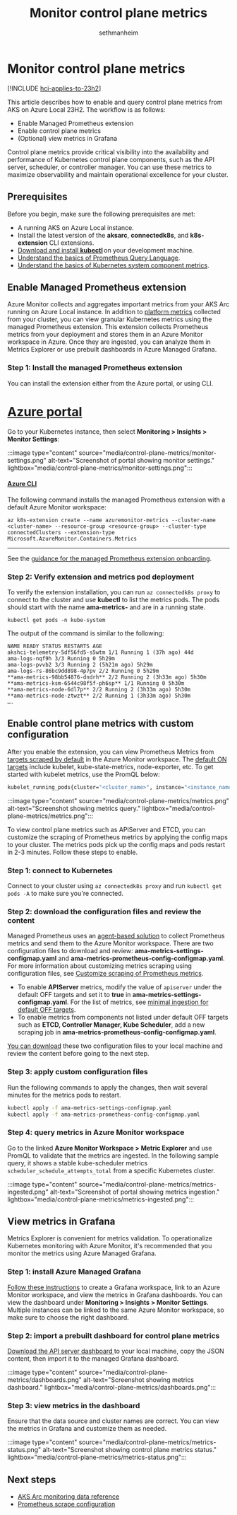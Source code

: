 ﻿---
title: Monitor control plane metrics
description: Learn how to enable and query control plane metrics from AKS on Azure Local 23H2.
ms.date: 03/26/2025
ms.topic: how-to
author: sethmanheim
ms.author: sethm
ms.reviewer: haojiehang

---

# Monitor control plane metrics

[!INCLUDE [hci-applies-to-23h2](includes/hci-applies-to-23h2.md)]

This article describes how to enable and query control plane metrics from AKS on Azure Local 23H2. The workflow is as follows:

- Enable Managed Prometheus extension
- Enable control plane metrics
- (Optional) view metrics in Grafana

Control plane metrics provide critical visibility into the availability and performance of Kubernetes control plane components, such as the API server, scheduler, or controller manager. You can use these metrics to maximize observability and maintain operational excellence for your cluster.

## Prerequisites

Before you begin, make sure the following prerequisites are met:

- A running AKS on Azure Local instance.
- Install the latest version of the **aksarc**, **connectedk8s**, and **k8s-extension** CLI extensions.
- [Download and install **kubectl**](https://kubernetes.io/docs/tasks/tools/) on your development machine.  
- [Understand the basics of Prometheus Query Language](https://prometheus.io/docs/prometheus/latest/querying/examples/).
- [Understand the basics of Kubernetes system component metrics](https://kubernetes.io/docs/concepts/cluster-administration/system-metrics/).

## Enable Managed Prometheus extension

Azure Monitor collects and aggregates important metrics from your AKS Arc running on Azure Local instance. In addition to [platform metrics](kubernetes-monitor-metrics.md#metrics) collected from your cluster, you can view granular Kubernetes metrics using the managed Prometheus extension. This extension collects Prometheus metrics from your deployment and stores them in an Azure Monitor workspace in Azure. Once they are ingested, you can analyze them in Metrics Explorer or use prebuilt dashboards in Azure Managed Grafana.

### Step 1: Install the managed Prometheus extension

You can install the extension either from the Azure portal, or using CLI.

# [Azure portal](#tab/azureportal)

Go to your Kubernetes instance, then select **Monitoring > Insights > Monitor Settings**:

:::image type="content" source="media/control-plane-metrics/monitor-settings.png" alt-text="Screenshot of portal showing monitor settings." lightbox="media/control-plane-metrics/monitor-settings.png":::

#### [Azure CLI](#tab/azurecli)

The following command installs the managed Prometheus extension with a default Azure Monitor workspace:

```azurecli
az k8s-extension create --name azuremonitor-metrics --cluster-name <cluster-name> --resource-group <resource-group> --cluster-type connectedClusters --extension-type Microsoft.AzureMonitor.Containers.Metrics
```

---

See the [guidance for the managed Prometheus extension onboarding](/azure/azure-monitor/containers/kubernetes-monitoring-enable?tabs=cli#enable-prometheus-and-grafana).

### Step 2: Verify extension and metrics pod deployment

To verify the extension installation, you can run `az connectedk8s proxy` to connect to the cluster and use **kubectl** to list the metrics pods. The pods should start with the name **ama-metrics-** and are in a running state.

```azurecli
kubectl get pods -n kube-system
```

The output of the command is similar to the following:

```output
NAME READY STATUS RESTARTS AGE
akshci-telemetry-5df56fd5-s5wtm 1/1 Running 1 (37h ago) 44d
ama-logs-nqf9h 3/3 Running 0 5h29m
ama-logs-pvvb2 3/3 Running 2 (5h21m ago) 5h29m
ama-logs-rs-86bc9dd898-4p7pv 2/2 Running 0 5h29m
**ama-metrics-98bb54876-dndrh** 2/2 Running 2 (3h33m ago) 5h30m
**ama-metrics-ksm-6544c98f5f-ph6sp** 1/1 Running 0 5h30m
**ama-metrics-node-6dl7p** 2/2 Running 2 (3h33m ago) 5h30m
**ama-metrics-node-ztwzt** 2/2 Running 1 (3h33m ago) 5h30m
….
```

## Enable control plane metrics with custom configuration

After you enable the extension, you can view Prometheus Metrics from [targets scraped by default](/azure/azure-monitor/containers/prometheus-metrics-scrape-default#targets-scraped-by-default) in the Azure Monitor workspace. The [default ON targets](/azure/azure-monitor/containers/prometheus-metrics-scrape-configuration-minimal#minimal-ingestion-for-default-on-targets) include kubelet, kube-state-metrics, node-exporter, etc. To get started with kubelet metrics, use the PromQL below:

```bash
kubelet_running_pods{cluster="<cluster_name>", instance="<instance_name>", job="kubelet"}
```

:::image type="content" source="media/control-plane-metrics/metrics.png" alt-text="Screenshot showing metrics query." lightbox="media/control-plane-metrics/metrics.png":::

To view control plane metrics such as APIServer and ETCD, you can customize the scraping of Prometheus metrics by applying the config maps to your cluster. The metrics pods pick up the config maps and pods restart in 2-3 minutes. Follow these steps to enable.

### Step 1: connect to Kubernetes

Connect to your cluster using `az connectedk8s proxy` and run `kubectl get pods -A` to make sure you're connected.

### Step 2: download the configuration files and review the content

Managed Prometheus uses an [agent-based solution](https://github.com/Azure/prometheus-collector) to collect Prometheus metrics and send them to the Azure Monitor workspace. There are two configuration files to download and review: **ama-metrics-settings-configmap.yaml** and **ama-metrics-prometheus-config-configmap.yaml**. For more information about customizing metrics scraping using configuration files, see [Customize scraping of Prometheus metrics](/azure/azure-monitor/containers/prometheus-metrics-scrape-configuration).

- To enable **APIServer** metrics, modify the value of `apiserver` under the default OFF targets and set it to **true** in **ama-metrics-settings-configmap.yaml**. For the list of metrics, see [minimal ingestion for default OFF targets](/azure/azure-monitor/containers/prometheus-metrics-scrape-configuration-minimal#minimal-ingestion-for-default-off-targets).
- To enable metrics from components not listed under default OFF targets such as **ETCD, Controller Manager, Kube Scheduler**, add a new scraping job in **ama-metrics-prometheus-config-configmap.yaml**.

[You can download](https://github.com/Azure/aksArc/tree/main/scripts/ControlPlaneMetrics) these two configuration files to your local machine and review the content before going to the next step.

### Step 3: apply custom configuration files

Run the following commands to apply the changes, then wait several minutes for the metrics pods to restart.

```bash
kubectl apply -f ama-metrics-settings-configmap.yaml
kubectl apply -f ama-metrics-prometheus-config-configmap.yaml
```

### Step 4: query metrics in Azure Monitor workspace

Go to the linked **Azure Monitor Workspace > Metric Explorer** and use PromQL to validate that the metrics are ingested. In the following sample query, it shows a stable kube-scheduler metrics `scheduler_schedule_attempts_total` from a specific Kubernetes cluster.

:::image type="content" source="media/control-plane-metrics/metrics-ingested.png" alt-text="Screenshot of portal showing metrics ingestion." lightbox="media/control-plane-metrics/metrics-ingested.png":::

## View metrics in Grafana

Metrics Explorer is convenient for metrics validation. To operationalize Kubernetes monitoring with Azure Monitor, it's recommended that you monitor the metrics using Azure Managed Grafana.

### Step 1: install Azure Managed Grafana

[Follow these instructions](/azure/managed-grafana/how-to-connect-azure-monitor-workspace) to create a Grafana workspace, link to an Azure Monitor workspace, and view the metrics in Grafana dashboards. You can view the dashboard under **Monitoring > Insights > Monitor Settings**. Multiple instances can be linked to the same Azure Monitor workspace, so make sure to choose the right dashboard.

### Step 2: import a prebuilt dashboard for control plane metrics

[Download the API server dashboard ](https://grafana.com/grafana/dashboards/20331-kubernetes-api-server/) to your local machine, copy the JSON content, then import it to the managed Grafana dashboard.

:::image type="content" source="media/control-plane-metrics/dashboards.png" alt-text="Screenshot showing metrics dashboard." lightbox="media/control-plane-metrics/dashboards.png":::

### Step 3: view metrics in the dashboard

Ensure that the data source and cluster names are correct. You can view the metrics in Grafana and customize them as needed.

:::image type="content" source="media/control-plane-metrics/metrics-status.png" alt-text="Screenshot showing control plane metrics status." lightbox="media/control-plane-metrics/metrics-status.png":::

## Next steps

- [AKS Arc monitoring data reference](kubernetes-monitor-metrics.md)
- [Prometheus scrape configuration](/azure/azure-monitor/containers/prometheus-metrics-scrape-configuration)
